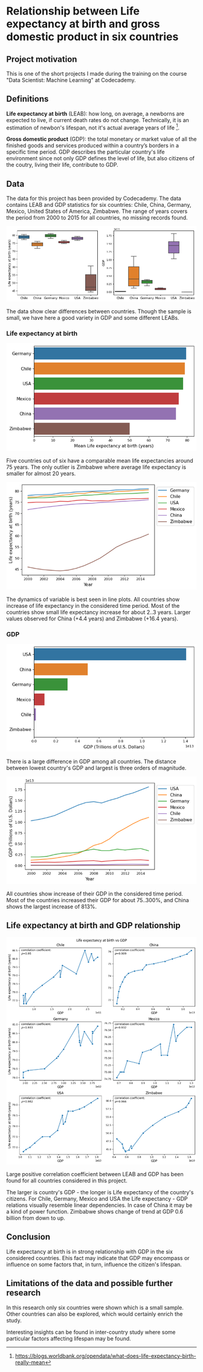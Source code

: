 # Relationship between Life expectancy at birth and gross domestic product in six countries

## Project motivation

This is one of the short projects I made during the training on the course "Data Scientist: Machine Learning" at Codecademy.

## Definitions

**Life expectancy at birth** (LEAB): how long, on average, a newborns are expected to live, if current death rates do not change. Technically, it is an estimation of newbon's lifespan, not it's actual average years of life [^1].

**Gross domestic product** (GDP): the total monetary or market value of all the finished goods and services produced within a country’s borders in a specific time period. GDP describes the particular country's life environment since not only GDP defines the level of life, but also citizens of the coutry, living their life, contribute to GDP.

## Data

The data for this project has been provided by Codecademy. The data contains LEAB and GDP statistics for six countries: Chile, China, Germany, Mexico, United States of America, Zimbabwe. The range of years covers the period from 2000 to 2015 for all countries, no missing records found.

![data overview](le_gdp_box_by_country.png)

The data show clear differences between countries. Though the sample is small, we have here a good variety in GDP and some different LEABs.

### Life expectancy at birth

![test img](le_bar_by_country.png)

Five countries out of six have a comparable mean life expectancies around 75 years. The only outlier is Zimbabwe where average life expectancy is smaller for almost 20 years.

![test img](le_lines_by_year_country.png)

The dynamics of variable is best seen in line plots. All countries show increase of life expectancy in the considered time period. Most of the countries show small life expectancy increase for about 2..3 years. Larger values observed for China (+4.4 years) and Zimbabwe (+16.4 years).

### GDP

![test img](gdp_bar_by_country.png)

There is a large difference in GDP among all countries. The distance between lowest country's GDP and largest is three orders of magnitude.

![test img](gdp_lines_by_year_country.png)

All countries show increase of their GDP in the considered time period. Most of the countries increased their GDP for about 75..300%, and China shows the largest increase of 813%.

## Life expectancy at birth and GDP relationship

![test img](le_vs_gdp_for_each_country.png)

Large positive correlation coefficient between LEAB and GDP has been found for all countries considered in this project.

The larger is country's GDP - the longer is Life expectancy of the country's citizens. For Chile, Germany, Mexico and USA the Life expectancy - GDP relations visually resemble linear dependencies. In case of China it may be a kind of power function. Zimbabwe shows change of trend at GDP 0.6 billion from down to up.

## Conclusion

Life expectancy at birth is in strong relationship with GDP in the six considered countries. Еhis fact may indicate that GDP may encompass or influence on some factors that, in turn, influence the citizen's lifespan.

## Limitations of the data and possible further research

In this research only six countries were shown which is a small sample. Other countries can also be explored, which would certainly enrich the study.

Interesting insights can be found in inter-country study where some particular factors affecting lifespan may be found.


[^1]: https://blogs.worldbank.org/opendata/what-does-life-expectancy-birth-really-mean






